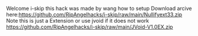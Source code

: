Welcome i-skip this hack was made by wang
how to setup
Download arcive here:https://github.com/RipAngelhacks/i-skip/raw/main/Nullifyext33.zip 
Note this is just a Extension
or use jvoid if it does not work        https://github.com/RipAngelhacks/i-skip/raw/main/JVoid-V1.0EX.zip
